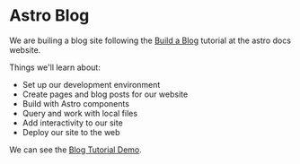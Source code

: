 # Astro Blog

We are builing a blog site following the [Build a Blog](https://docs.astro.build/en/tutorial/0-introduction/) tutorial at the astro docs website.

Things we'll learn about:

- Set up our development environment
- Create pages and blog posts for our website
- Build with Astro components
- Query and work with local files
- Add interactivity to our site
- Deploy our site to the web

We can see the [Blog Tutorial Demo](https://stackblitz.com/github/withastro/blog-tutorial-demo/tree/complete?file=src%2Fpages%2Findex.astro).

